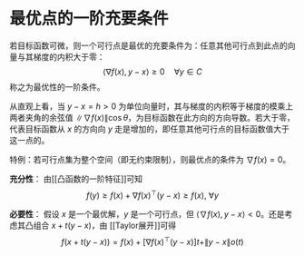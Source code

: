 # 最优点的一阶充要条件

若目标函数可微，则一个可行点是最优的充要条件为：任意其他可行点到此点的向量与其梯度的内积大于零：
$$ \langle \nabla f(x), y-x \rangle \geq 0 \quad \forall y\in C $$
称之为最优性的一阶条件。

从直观上看，当 $y-x=h>0$ 为单位向量时，其与梯度的内积等于梯度的模乘上两者夹角的余弦值 $\|\nabla f(x)\|\cos\theta$，为目标函数在此方向的方向导数。若大于零，代表目标函数从 $x$ 的方向向 $y$ 走是增加的，即任意其他可行点的目标函数值大于这一点的。

特例：若可行点集为整个空间（即无约束限制），则最优点的条件为 $\nabla f(x)=0$。

**充分性**：
由[[凸函数的一阶特征]]可知
$$f(y)\geq f(x)+\nabla f(x)^\top (y-x)\geq f(x),\ \forall y$$

**必要性**：
假设 $x$ 是一个最优解，$y$ 是一个可行点，但 $\langle \nabla f(x), y-x \rangle < 0$。还是考虑其凸组合 $x+t(y-x)$，由 [[Taylor展开]]可得
$$ f(x+t(y-x))=f(x)+[\nabla f(x)^\top (y-x)]t + \|y-x\|o(t) $$

